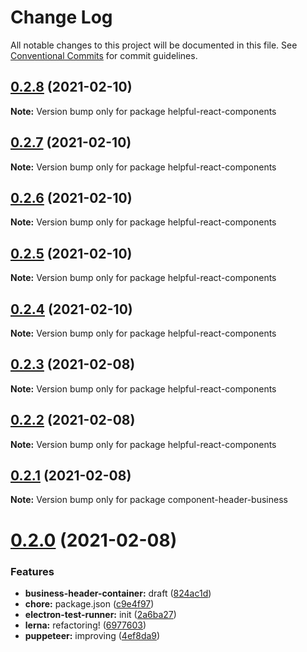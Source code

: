 # Change Log

All notable changes to this project will be documented in this file.
See [Conventional Commits](https://conventionalcommits.org) for commit guidelines.

## [0.2.8](https://github.com/femiadeniyi/femiadeniyi/compare/v0.2.7...v0.2.8) (2021-02-10)

**Note:** Version bump only for package helpful-react-components





## [0.2.7](https://github.com/femiadeniyi/femiadeniyi/compare/v0.2.6...v0.2.7) (2021-02-10)

**Note:** Version bump only for package helpful-react-components





## [0.2.6](https://github.com/femiadeniyi/femiadeniyi/compare/v0.2.5...v0.2.6) (2021-02-10)

**Note:** Version bump only for package helpful-react-components





## [0.2.5](https://github.com/femiadeniyi/femiadeniyi/compare/v0.2.4...v0.2.5) (2021-02-10)

**Note:** Version bump only for package helpful-react-components





## [0.2.4](https://github.com/femiadeniyi/femiadeniyi/compare/v0.2.3...v0.2.4) (2021-02-10)

**Note:** Version bump only for package helpful-react-components





## [0.2.3](https://github.com/webdevshop/webdevshop/compare/v0.2.2...v0.2.3) (2021-02-08)

**Note:** Version bump only for package helpful-react-components





## [0.2.2](https://github.com/webdevshop/webdevshop/compare/v0.2.1...v0.2.2) (2021-02-08)

**Note:** Version bump only for package helpful-react-components





## [0.2.1](https://github.com/webdevshop/webdevshop/compare/v0.2.0...v0.2.1) (2021-02-08)

**Note:** Version bump only for package component-header-business





# [0.2.0](https://github.com/webdevshop/webdevshop/compare/v0.1.0...v0.2.0) (2021-02-08)


### Features

* **business-header-container:** draft ([824ac1d](https://github.com/webdevshop/webdevshop/commit/824ac1d560b51b0c869148e87df52891292e7db0))
* **chore:** package.json ([c9e4f97](https://github.com/webdevshop/webdevshop/commit/c9e4f971b1b3de6b9f1e8b6bd97606fd6ba7775a))
* **electron-test-runner:** init ([2a6ba27](https://github.com/webdevshop/webdevshop/commit/2a6ba2765dc853c89a686d2416bf9fdef4c7be12))
* **lerna:** refactoring! ([6977603](https://github.com/webdevshop/webdevshop/commit/697760324ef6ea104f6bfc013c7187595cf665e6))
* **puppeteer:** improving ([4ef8da9](https://github.com/webdevshop/webdevshop/commit/4ef8da922c4297c6cb3d6d4a2d93401729558cef))
